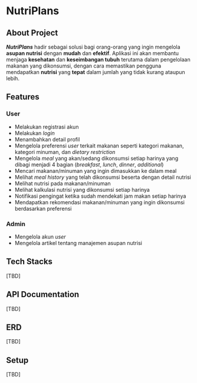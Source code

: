 # NutriPlans

## About Project
***NutriPlans*** hadir sebagai solusi bagi orang-orang yang ingin mengelola **asupan nutrisi** dengan **mudah** dan **efektif**. Aplikasi ini akan membantu menjaga **kesehatan** dan **keseimbangan tubuh** terutama dalam pengelolaan makanan yang dikonsumsi, dengan cara memastikan pengguna mendapatkan **nutrisi** yang **tepat** dalam jumlah yang tidak kurang ataupun lebih.

## Features
### User
- Melakukan registrasi akun
- Melakukan *login*
- Menambahkan detail profil
- Mengelola preferensi *user* terkait makanan seperti kategori makanan, kategori minuman, dan *dietary restriction*
- Mengelola *meal* yang akan/sedang dikonsumsi setiap harinya yang dibagi menjadi 4 bagian (*breakfast*, *lunch*, *dinner*, *additional*)
- Mencari makanan/minuman yang ingin dimasukkan ke dalam meal
- Melihat *meal history* yang telah dikonsumsi beserta dengan detail nutrisi
- Melihat nutrisi pada makanan/minuman
- Melihat kalkulasi nutrisi yang dikonsumsi setiap harinya
- Notifikasi pengingat ketika sudah mendekati jam makan setiap harinya
- Mendapatkan rekomendasi makanan/minuman yang ingin dikonsumsi berdasarkan preferensi


### Admin
- Mengelola akun *user*
- Mengelola artikel tentang manajemen asupan nutrisi

## Tech Stacks
[TBD]

## API Documentation
[TBD]

## ERD
[TBD]

## Setup 
[TBD]